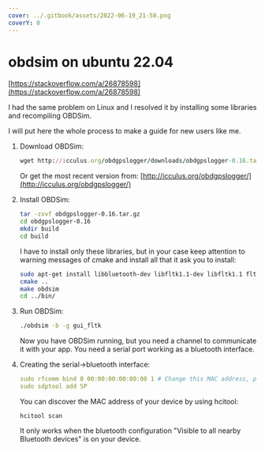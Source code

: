 ```yaml
---
cover: ../.gitbook/assets/2022-06-19_21-58.png
coverY: 0
---
```


# obdsim on ubuntu 22.04

[https://stackoverflow.com/a/26878598](https://stackoverflow.com/a/26878598)

I had the same problem on Linux and I resolved it by installing some libraries and recompiling OBDSim.

I will put here the whole process to make a guide for new users like me.

1.  Download OBDSim:

    ```ruby
    wget http://icculus.org/obdgpslogger/downloads/obdgpslogger-0.16.tar.gz 
    ```

    Or get the most recent version from: [http://icculus.org/obdgpslogger/](http://icculus.org/obdgpslogger/)
2.  Install OBDSim:

    ```bash
    tar -zxvf obdgpslogger-0.16.tar.gz
    cd obdgpslogger-0.16
    mkdir build
    cd build
    ```

    I have to install only these libraries, but in your case keep attention to warning messages of cmake and install all that it ask you to install:

    ```bash
    sudo apt-get install libbluetooth-dev libfltk1.1-dev libfltk1.1 fltk1.1-doc fluid fftw3-dev libgps-dev libftdi-dev
    cmake .. 
    make obdsim
    cd ../bin/
    ```
3.  Run OBDSim:

    ```bash
    ./obdsim -b -g gui_fltk
    ```

    Now you have OBDSim running, but you need a channel to communicate it with your app. You need a serial port working as a bluetooth interface.
4.  Creating the serial->bluetooth interface:

    ```yaml
    sudo rfcomm bind 0 00:00:00:00:00:00 1 # Change this MAC address, putting the MAC of your device
    sudo sdptool add SP
    ```

    You can discover the MAC address of your device by using hcitool:

    ```
    hcitool scan 
    ```

    It only works when the bluetooth configuration "Visible to all nearby Bluetooth devices" is on  your device.
